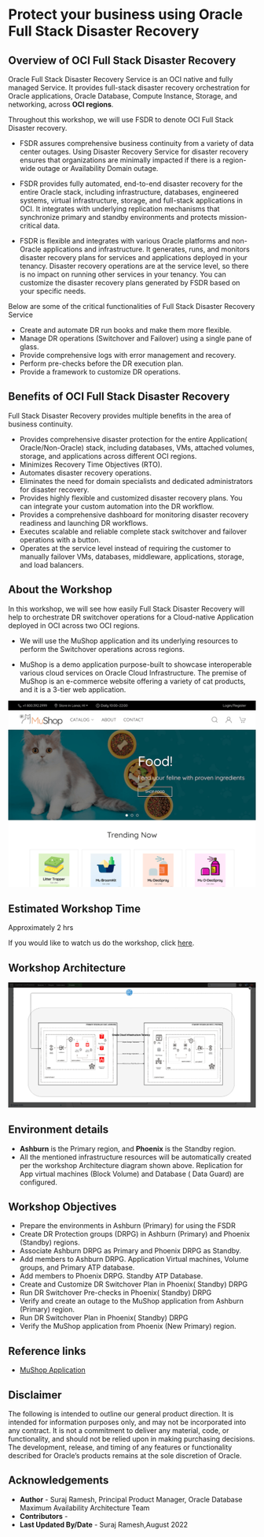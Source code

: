 # **Protect your business using Oracle Full Stack Disaster Recovery**

## Overview of OCI Full Stack Disaster Recovery

Oracle Full Stack Disaster Recovery Service is an OCI native and fully managed Service. It provides full-stack disaster recovery orchestration for Oracle applications, Oracle Database, Compute Instance, Storage, and networking, across **OCI regions**.

Throughout this workshop, we will use FSDR to denote OCI Full Stack Disaster recovery.

- FSDR assures comprehensive business continuity from a variety of data center outages. Using Disaster Recovery Service for disaster recovery ensures that organizations are minimally impacted if there is a region-wide outage or Availability Domain outage.

- FSDR provides fully automated, end-to-end disaster recovery for the entire Oracle stack, including infrastructure, databases, engineered systems, virtual infrastructure, storage, and full-stack applications in OCI. It integrates with underlying replication mechanisms that synchronize primary and standby environments and protects mission-critical data.

- FSDR is flexible and integrates with various Oracle platforms and non-Oracle applications and infrastructure. It generates, runs, and monitors disaster recovery plans for services and applications deployed in your tenancy. Disaster recovery operations are at the service level, so there is no impact on running other services in your tenancy. You can customize the disaster recovery plans generated by FSDR based on your specific needs.

Below are some of the critical functionalities of Full Stack Disaster Recovery Service

- Create and automate DR run books and make them more flexible.
- Manage DR operations (Switchover and Failover) using a single pane of glass.
- Provide comprehensive logs with error management and recovery.
- Perform pre-checks before the DR execution plan.
- Provide a framework to customize DR operations.


## Benefits of OCI Full Stack Disaster Recovery

Full Stack Disaster Recovery provides multiple benefits in the area of business continuity.

- Provides comprehensive disaster protection for the entire Application( Oracle/Non-Oracle) stack, including databases, VMs, attached volumes, storage, and applications across different OCI regions.
- Minimizes Recovery Time Objectives (RTO).
- Automates disaster recovery operations.
- Eliminates the need for domain specialists and dedicated administrators for disaster recovery.
- Provides highly flexible and customized disaster recovery plans. You can integrate your custom automation into the DR workflow.
- Provides a comprehensive dashboard for monitoring disaster recovery readiness and launching DR workflows.
- Executes scalable and reliable complete stack switchover and failover operations with a button.
- Operates at the service level instead of requiring the customer to manually failover VMs, databases, middleware, applications, storage, and load balancers.

## About the Workshop

In this workshop, we will see how easily Full Stack Disaster Recovery will help to orchestrate DR switchover operations for a Cloud-native Application deployed in OCI across two OCI regions.

- We will use the MuShop application and its underlying resources to perform the Switchover operations across regions.

- MuShop is a demo application purpose-built to showcase interoperable various cloud services on Oracle Cloud Infrastructure. The premise of MuShop is an e-commerce website offering a variety of cat products, and it is a 3-tier web application.

![MuShop webpage](./images/mushop.png)

## Estimated Workshop Time

Approximately 2 hrs

If you would like to watch us do the workshop, click [here](https://youtu.be/IF_HAzrzizc).

## Workshop Architecture

![MuShop FSDR Architecture](./images/mushop-fsdrs.png)

## Environment details

- **Ashburn** is the Primary region, and **Phoenix** is the Standby region.
- All the mentioned infrastructure resources will be automatically created per the workshop Architecture diagram shown above. Replication for App virtual machines (Block Volume) and Database ( Data Guard) are configured.

## Workshop Objectives

- Prepare the environments in Ashburn (Primary) for using the FSDR
- Create DR Protection groups (DRPG) in Ashburn (Primary) and Phoenix (Standby) regions.
- Associate Ashburn DRPG as Primary and Phoenix DRPG as Standby.
- Add members to Ashburn DRPG. Application Virtual machines, Volume groups, and Primary ATP database.
- Add members to Phoenix DRPG. Standby ATP Database.
- Create and Customize DR Switchover Plan in Phoenix( Standby) DRPG
- Run DR Switchover Pre-checks in Phoenix( Standby) DRPG
- Verify and create an outage to the MuShop application from Ashburn (Primary) region.
- Run DR Switchover Plan in Phoenix( Standby) DRPG
- Verify the MuShop application from Phoenix (New Primary) region.

## Reference links

- [MuShop Application](https://github.com/oracle-quickstart/oci-cloudnative/tree/master/deploy/basic)

## Disclaimer

The following is intended to outline our general product direction. It is intended for information purposes only, and may not be incorporated into any contract. It is not a commitment to deliver any material, code, or functionality, and should not be relied upon in making purchasing decisions. The development, release, and timing of any features or functionality described for Oracle’s products remains at the sole discretion of Oracle.

## Acknowledgements

- **Author** -  Suraj Ramesh, Principal Product Manager, Oracle Database Maximum Availability Architecture Team
- **Contributors** - 
- **Last Updated By/Date** -  Suraj Ramesh,August 2022

